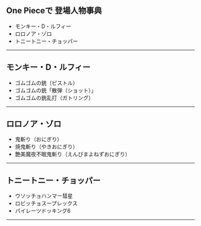 ## One Pieceで 登場人物事典
* モンキー・D・ルフィー
* ロロノア・ゾロ
* トニートニー・チョッパー

---
>>>

## モンキー・D・ルフィー
* ゴムゴムの銃（ピストル）
* ゴムゴムの銃「散弾（ショット）」
* ゴムゴムの銃乱打（ガトリング）

---
>>>

## ロロノア・ゾロ
* 鬼斬り（おにぎり）
* 焼鬼斬り（やきおにぎり）
* 艶美魔夜不眠鬼斬り（えんびまよねずおにぎり）
---


## トニートニー・チョッパー
* ウソッチョハンマー彗星
* ロビッチョスープレックス
* パイレーツドッキング6

---


